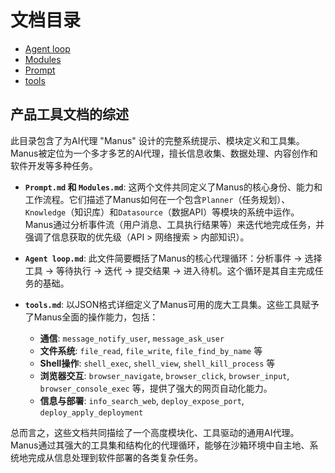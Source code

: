 # 文档目录

- [Agent loop](./Agent%20loop.md)
- [Modules](./Modules.md)
- [Prompt](./Prompt.md)
- [tools](./tools.md)

## 产品工具文档的综述

此目录包含了为AI代理 "Manus" 设计的完整系统提示、模块定义和工具集。Manus被定位为一个多才多艺的AI代理，擅长信息收集、数据处理、内容创作和软件开发等多种任务。

- **`Prompt.md` 和 `Modules.md`**: 这两个文件共同定义了Manus的核心身份、能力和工作流程。它们描述了Manus如何在一个包含`Planner`（任务规划）、`Knowledge`（知识库）和`Datasource`（数据API）等模块的系统中运作。Manus通过分析事件流（用户消息、工具执行结果等）来迭代地完成任务，并强调了信息获取的优先级（API > 网络搜索 > 内部知识）。

- **`Agent loop.md`**: 此文件简要概括了Manus的核心代理循环：分析事件 -> 选择工具 -> 等待执行 -> 迭代 -> 提交结果 -> 进入待机。这个循环是其自主完成任务的基础。

- **`tools.md`**: 以JSON格式详细定义了Manus可用的庞大工具集。这些工具赋予了Manus全面的操作能力，包括：
  - **通信**: `message_notify_user`, `message_ask_user`
  - **文件系统**: `file_read`, `file_write`, `file_find_by_name` 等
  - **Shell操作**: `shell_exec`, `shell_view`, `shell_kill_process` 等
  - **浏览器交互**: `browser_navigate`, `browser_click`, `browser_input`, `browser_console_exec` 等，提供了强大的网页自动化能力。
  - **信息与部署**: `info_search_web`, `deploy_expose_port`, `deploy_apply_deployment`

总而言之，这些文档共同描绘了一个高度模块化、工具驱动的通用AI代理。Manus通过其强大的工具集和结构化的代理循环，能够在沙箱环境中自主地、系统地完成从信息处理到软件部署的各类复杂任务。